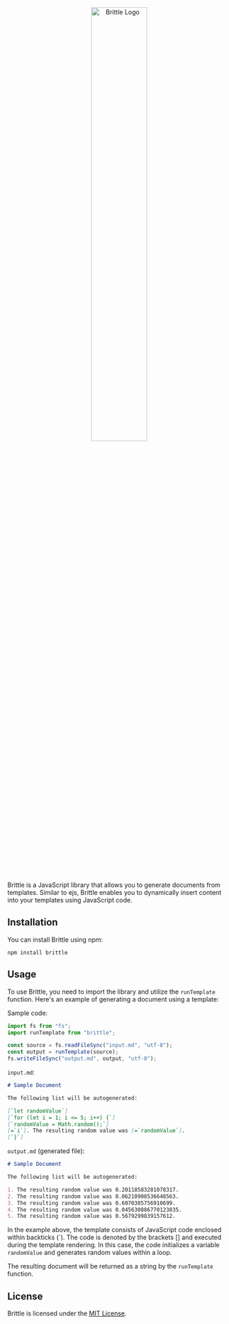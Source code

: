 <center>
    <img src="https://i.imgur.com/dRjzcCY.png" alt="Brittle Logo" style="max-width: 867px; min-width: 200px; width: 50%;">
</center>   

Brittle is a JavaScript library that allows you to generate documents from templates. Similar to ejs, Brittle enables you to dynamically insert content into your templates using JavaScript code.

## Installation

You can install Brittle using npm:

```shell
npm install brittle
```

## Usage

To use Brittle, you need to import the library and utilize the `runTemplate` function. Here's an example of generating a document using a template:

Sample code:
```js
import fs from "fs";
import runTemplate from "brittle";

const source = fs.readFileSync("input.md", "utf-8");
const output = runTemplate(source);
fs.writeFileSync("output.md", output, "utf-8");
```

`input.md`:
```md
# Sample Document

The following list will be autogenerated:

[`let randomValue`]
[`for (let i = 1; i <= 5; i++) {`]
[`randomValue = Math.random();`]
[=`i`]. The resulting random value was [=`randomValue`].
[`}`]
```

`output.md` (generated file):
```md
# Sample Document

The following list will be autogenerated:

1. The resulting random value was 0.20118583281078317.
2. The resulting random value was 0.06210908536648563.
3. The resulting random value was 0.6070385756910699.
4. The resulting random value was 0.045630886770123835.
5. The resulting random value was 0.5679299839157612.
```

In the example above, the template consists of JavaScript code enclosed within backticks (\`). The code is denoted by the brackets [] and executed during the template rendering. In this case, the code initializes a variable `randomValue` and generates random values within a loop.

The resulting document will be returned as a string by the `runTemplate` function.

## License

Brittle is licensed under the [MIT License](https://opensource.org/licenses/MIT).